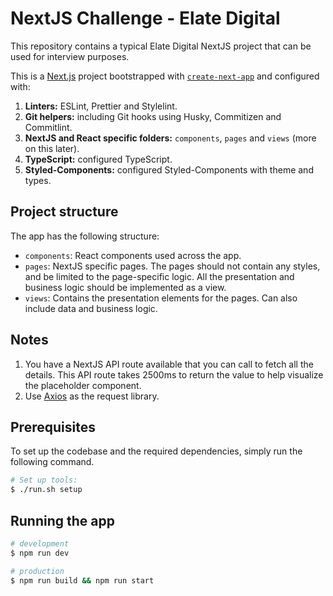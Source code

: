 # NextJS Challenge - Elate Digital

This repository contains a typical Elate Digital NextJS project that can be used for interview purposes.

This is a [Next.js](https://nextjs.org/) project bootstrapped with [`create-next-app`](https://github.com/vercel/next.js/tree/canary/packages/create-next-app) and configured with:

1. **Linters:** ESLint, Prettier and Stylelint.
2. **Git helpers:** including Git hooks using Husky, Commitizen and Commitlint.
3. **NextJS and React specific folders:** `components`, `pages` and `views` (more on this later).
4. **TypeScript:** configured TypeScript.
5. **Styled-Components:** configured Styled-Components with theme and types.

## Project structure

The app has the following structure:

- `components`: React components used across the app.
- `pages`: NextJS specific pages. The pages should not contain any styles, and be limited to the page-specific logic.
  All the presentation and business logic should be implemented as a view.
- `views`: Contains the presentation elements for the pages. Can also include data and business logic.

## Notes

1. You have a NextJS API route available that you can call to fetch all the details. This API route takes 2500ms to
   return the value to help visualize the placeholder component.
2. Use [Axios](https://github.com/axios/axios) as the request library.

## Prerequisites

To set up the codebase and the required dependencies, simply run the following command.

```bash
# Set up tools:
$ ./run.sh setup
```

## Running the app

```bash
# development
$ npm run dev

# production
$ npm run build && npm run start
```
